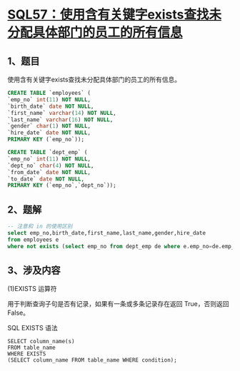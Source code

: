 # [SQL57：使用含有关键字exists查找未分配具体部门的员工的所有信息](https://www.nowcoder.com/practice/c39cbfbd111a4d92b221acec1c7c1484?tpId=82&&tqId=29825&rp=1&ru=/ta/sql&qru=/ta/sql/question-ranking)

## 1、题目

使用含有关键字exists查找未分配具体部门的员工的所有信息。

```sql
CREATE TABLE `employees` (
`emp_no` int(11) NOT NULL,
`birth_date` date NOT NULL,
`first_name` varchar(14) NOT NULL,
`last_name` varchar(16) NOT NULL,
`gender` char(1) NOT NULL,
`hire_date` date NOT NULL,
PRIMARY KEY (`emp_no`));

CREATE TABLE `dept_emp` (
`emp_no` int(11) NOT NULL,
`dept_no` char(4) NOT NULL,
`from_date` date NOT NULL,
`to_date` date NOT NULL,
PRIMARY KEY (`emp_no`,`dept_no`));
```

## 2、题解


```sql
-- 注意和 in 的使用区别
select emp_no,birth_date,first_name,last_name,gender,hire_date
from employees e
where not exists (select emp_no from dept_emp de where e.emp_no=de.emp_no);
```

## 3、涉及内容

(1)EXISTS 运算符

用于判断查询子句是否有记录，如果有一条或多条记录存在返回 True，否则返回 False。

SQL EXISTS 语法

	SELECT column_name(s)
	FROM table_name
	WHERE EXISTS
	(SELECT column_name FROM table_name WHERE condition);